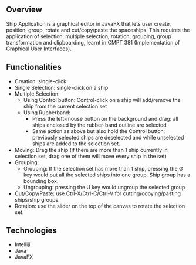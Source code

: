 ## Overview
Ship Application is a graphical editor in JavaFX that lets user create, position, group, rotate and cut/copy/paste the spaceships. This requires the application of selection,  multiple selection, rotation, grouping, group transformation and clipboarding, learnt in CMPT 381 (Implementation of Graphical User Interfaces).
## Functionalities
* Creation: single-click
* Single Selection: single-click on a ship
* Multiple Selection:
  * Using Control button: Control-click on a ship will add/remove the ship from the current selection set
  * Using Rubberband:
    * Press the left-mouse button on the background and drag: all ships enclosed by the rubber-band outline are selected
    * Same action as above but also hold the Control button: previously selected ships are deselected and while unselected ships are added to the selection set.
* Moving: Drag the ship (if there are more than 1 ship currently in selection set, drag one of them will move every ship in the set)
* Grouping:
  * Grouping: If the selection set has more than 1 ship, pressing the G key would put all the selected ships into one group. Ship group has a bounding box.
  * Ungrouping: pressing the U key would ungroup the selected group
* Cut/Copy/Paste: use Ctrl-X/Ctrl-C/Ctrl-V for cutting/copying/pasting ships/ship groups.
* Rotation: use the slider on the top of the canvas to rotate the selection set.
## Technologies
* Intelliji
* Java
* JavaFX

